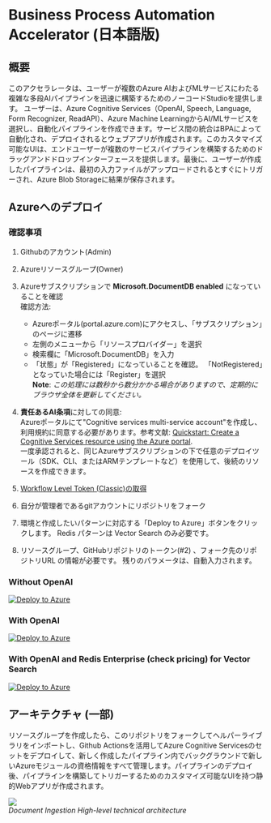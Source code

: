 # Business Process Automation Accelerator (日本語版)

## 概要

このアクセラレータは、ユーザーが複数のAzure AIおよびMLサービスにわたる複雑な多段AIパイプラインを迅速に構築するためのノーコードStudioを提供します。 ユーザーは、Azure Cognitive Services（OpenAI, Speech, Language, Form Recognizer, ReadAPI）、Azure Machine LearningからAI/MLサービスを選択し、自動化パイプラインを作成できます。サービス間の統合はBPAによって自動化され、デプロイされるとウェブアプリが作成されます。このカスタマイズ可能なUIは、エンドユーザーが複数のサービスパイプラインを構築するためのドラッグアンドドロップインターフェースを提供します。最後に、ユーザーが作成したパイプラインは、最初の入力ファイルがアップロードされるとすぐにトリガーされ、Azure Blob Storageに結果が保存されます。

## Azureへのデプロイ

### 確認事項
1. Githubのアカウント(Admin)
2. Azureリソースグループ(Owner)
3. Azureサブスクリプションで **Microsoft.DocumentDB enabled** になっていることを確認  
確認方法:  
      - Azureポータル(portal.azure.com)にアクセスし、「サブスクリプション」のページに遷移  
      - 左側のメニューから「リソースプロバイダー」を選択  
      - 検索欄に「Microsoft.DocumentDB」を入力  
      - 「状態」が「Registered」になっていることを確認。 「NotRegistered」となっていた場合には「Register」を選択  
      **Note**: *この処理には数秒から数分かかる場合がありますので、定期的にブラウザ全体を更新してください。*
4. **責任あるAI条項**に対しての同意:  
Azureポータルにて"Cognitive services multi-service account"を作成し、利用規約に同意する必要があります。参考文献: [Quickstart: Create a Cognitive Services resource using the Azure portal](https://docs.microsoft.com/en-us/azure/cognitive-services/cognitive-services-apis-create-account?tabs=multiservice%2Cwindows).  
一度承認されると、同じAzureサブスクリプションの下で任意のデプロイツール（SDK、CLI、またはARMテンプレートなど）を使用して、後続のリソースを作成できます。

1. [Workflow Level Token (Classic)の取得](https://docs.github.com/en/authentication/keeping-your-account-and-data-secure/creating-a-personal-access-token)
2. 自分が管理者であるgitアカウントにリポジトリをフォーク
3. 環境と作成したいパターンに対応する「Deploy to Azure」ボタンをクリックします。 Redis パターンは Vector Search のみ必要です。
4. リソースグループ、GitHubリポジトリのトークン(#2) 、フォーク先のリポジトリURL の情報が必要です。 残りのパラメータは、自動入力されます。

### Without OpenAI
[![Deploy to Azure](https://aka.ms/deploytoazurebutton)](https://portal.azure.com/#create/Microsoft.Template/uri/https%3A%2F%2Fraw.githubusercontent.com%2FNoriMin%2Fbusiness-process-automation%2Fmain%2Ftemplates%2Foneclick.json)

### With OpenAI
[![Deploy to Azure](https://aka.ms/deploytoazurebutton)](https://portal.azure.com/#create/Microsoft.Template/uri/https%3A%2F%2Fraw.githubusercontent.com%2FNoriMin%2Fbusiness-process-automation%2Fmain%2Ftemplates%2Foneclickoai.json)

### With OpenAI and Redis Enterprise (check pricing) for Vector Search
[![Deploy to Azure](https://aka.ms/deploytoazurebutton)](https://portal.azure.com/#create/Microsoft.Template/uri/https%3A%2F%2Fraw.githubusercontent.com%2FNoriMin%2Fbusiness-process-automation%2Fmain%2Ftemplates%2Foneclickoairedis.json)


## アーキテクチャ (一部)
リソースグループを作成したら、このリポジトリをフォークしてヘルパーライブラリをインポートし、Github Actionsを活用してAzure Cognitive Servicesのセットをデプロイして、新しく作成したパイプライン内でバックグラウンドで新しいAzureモジュールの資格情報をすべて管理します。パイプラインのデプロイ後、パイプラインを構築してトリガーするためのカスタマイズ可能なUIを持つ静的Webアプリが作成されます。

![](images/architecture_white.png)  
*Document Ingestion High-level technical architecture*  


  
 
